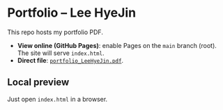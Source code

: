 # Portfolio – Lee HyeJin

This repo hosts my portfolio PDF.

- **View online (GitHub Pages)**: enable Pages on the `main` branch (root). The site will serve `index.html`.
- **Direct file**: [`portfolio_LeeHyeJin.pdf`](./portfolio_LeeHyeJin.pdf).

## Local preview
Just open `index.html` in a browser.
